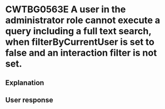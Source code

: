# CWTBG0563E A user in the administrator role cannot execute a query including a full text search, when filterByCurrentUser is set to false and an interaction filter is not set.

## Explanation

## User response